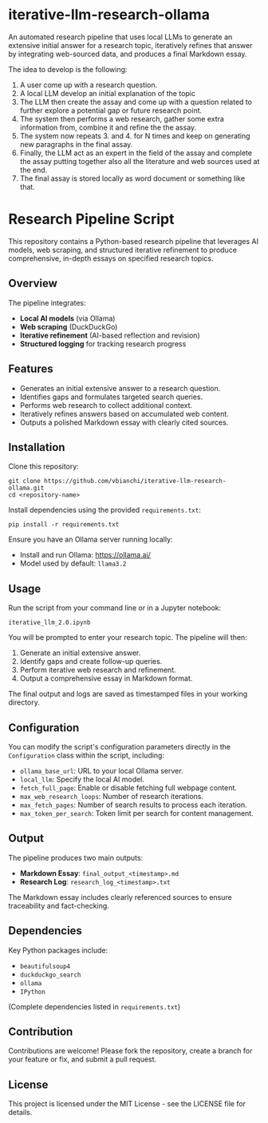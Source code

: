 # iterative-llm-research-ollama
An automated research pipeline that uses local LLMs to generate an extensive initial answer for a research topic, iteratively refines that answer by integrating web-sourced data, and produces a final Markdown essay.

The idea to develop is the following:

1. A user come up with a research question. 
2. A local LLM develop an initial explanation of the topic 
3. The LLM then create the assay and come up with a question related to further explore a potential gap or future research point. 
4. The system then performs a web research, gather some extra information from, combine it and refine the the assay. 
5. The system now repeats 3. and 4. for N times and keep on generating new paragraphs in the final assay. 
6. Finally, the LLM act as an expert in the field of the assay and complete the assay putting together also all the literature and web sources used at the end. 
7. The final assay is stored locally as word document or something like that.

Research Pipeline Script
========================

This repository contains a Python-based research pipeline that leverages AI models, web scraping, and structured iterative refinement to produce comprehensive, in-depth essays on specified research topics.

Overview
--------

The pipeline integrates:

-   **Local AI models** (via Ollama)
-   **Web scraping** (DuckDuckGo)
-   **Iterative refinement** (AI-based reflection and revision)
-   **Structured logging** for tracking research progress

Features
--------

-   Generates an initial extensive answer to a research question.
-   Identifies gaps and formulates targeted search queries.
-   Performs web research to collect additional context.
-   Iteratively refines answers based on accumulated web content.
-   Outputs a polished Markdown essay with clearly cited sources.

Installation
------------

Clone this repository:

```
git clone https://github.com/vbianchi/iterative-llm-research-ollama.git
cd <repository-name>
```

Install dependencies using the provided `requirements.txt`:

```
pip install -r requirements.txt
```

Ensure you have an Ollama server running locally:

-   Install and run Ollama: <https://ollama.ai/>
-   Model used by default: `llama3.2`

Usage
-----

Run the script from your command line or in a Jupyter notebook:

```
iterative_llm_2.0.ipynb
```

You will be prompted to enter your research topic. The pipeline will then:

1.  Generate an initial extensive answer.
2.  Identify gaps and create follow-up queries.
3.  Perform iterative web research and refinement.
4.  Output a comprehensive essay in Markdown format.

The final output and logs are saved as timestamped files in your working directory.

Configuration
-------------

You can modify the script's configuration parameters directly in the `Configuration` class within the script, including:

-   `ollama_base_url`: URL to your local Ollama server.
-   `local_llm`: Specify the local AI model.
-   `fetch_full_page`: Enable or disable fetching full webpage content.
-   `max_web_research_loops`: Number of research iterations.
-   `max_fetch_pages`: Number of search results to process each iteration.
-   `max_token_per_search`: Token limit per search for content management.

Output
------

The pipeline produces two main outputs:

-   **Markdown Essay**: `final_output_<timestamp>.md`
-   **Research Log**: `research_log_<timestamp>.txt`

The Markdown essay includes clearly referenced sources to ensure traceability and fact-checking.

Dependencies
------------

Key Python packages include:

-   `beautifulsoup4`
-   `duckduckgo_search`
-   `ollama`
-   `IPython`

(Complete dependencies listed in `requirements.txt`)

Contribution
------------

Contributions are welcome! Please fork the repository, create a branch for your feature or fix, and submit a pull request.

License
-------

This project is licensed under the MIT License - see the LICENSE file for details.

